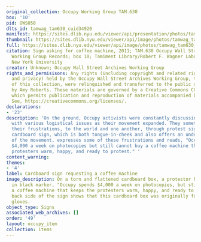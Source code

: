 ```yaml
---
original_collection: Occupy Working Group TAM.630
box: '10'
pid: OWS050
dlts_id: tamwag_tam630_cuid34920
manifest: https://sites.dlib.nyu.edu/viewer/api/presentation/photos/tamwag_tam630_cuid34920/manifest.json
thumbnail: https://sites.dlib.nyu.edu/viewer/api/image/photos/tamwag_tam630_cuid34920/1/full/256,/0/default.jpg
full: https://sites.dlib.nyu.edu/viewer/api/image/photos/tamwag_tam630_cuid34920/1/full/256,/0/default.jpg
citation: Sign asking for coffee machine, 2011; TAM.630 Occupy Wall Street Archives
  Working Group Records; box 10; Tamiment Library/Robert F. Wagner Labor Archives,
  New York University
creator: Unknown; Occupy Wall Street Archives Working Group
rights_and_permisisons: Any rights (including copyright and related rights to publicity
  and privacy) held by the Occupy Wall Street Archives Working Group, the creator
  of this collection, were relinquished and transferred to the public domain in 2013
  by Amy Roberts. These materials are governed by a Creative Commons CC0 license,
  which permits publication and reproduction of materials accompanied by full attribution.
  See, https://creativecommons.org/licenses/.
declarations:
- '23'
description: 'On the ground, Occupy activists were constantly discussing how to deal
  with various logistical issues as their movement expanded. They sometimes communicated
  their frustrations, to the world and one another, through protest signage. This
  cardboard sign, which is both tongue-in-cheek and also offers an underlying critique
  of the movement, expresses some of these frustrations and reads, "Occupy spends
  $4,000 a week on photocopies but still cannot buy a coffee machine that keeps the
  protesters warm, happy, and ready to protest." '
content_warning:
themes:
- '4'
label: Cardboard sign requesting a coffee machine
image_description: On a torn and flattened cardboard box, a protestor has handwritten
  in black marker, "Occupy spends $4,000 a week on photocopies, but still cannot buy
  a coffee machine that keeps the protesters warm, happy, and ready to protest." The
  back side of the sign shows that this cardboard box was originally for vinyl examination
  gloves.
object_type: Signs
associated_web_archives: []
order: '49'
layout: occupy_item
collection: items
---
```

